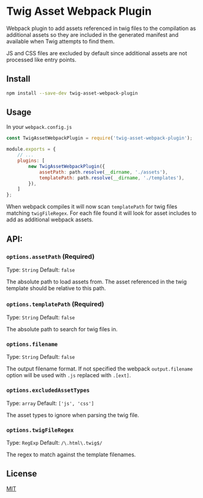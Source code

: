 # Twig Asset Webpack Plugin

Webpack plugin to add assets referenced in twig files to the compilation as additional assets so they are included in the generated manifest and available when Twig attempts to find them.

JS and CSS files are excluded by default since additional assets are not processed like entry points.


## Install

```bash
npm install --save-dev twig-asset-webpack-plugin
```


## Usage

In your `webpack.config.js`

```javascript
const TwigAssetWebpackPlugin = require('twig-asset-webpack-plugin');

module.exports = {
    // ...
    plugins: [
        new TwigAssetWebpackPlugin({
            assetPath: path.resolve(__dirname, './assets'),
            templatePath: path.resolve(__dirname, './templates'),
        }),
    ]
};
```
When webpack compiles it will now scan `templatePath` for twig files matching `twigFileRegex`.  For each file found it will look for asset includes to add as additional webpack assets.


## API:

### `options.assetPath` (Required)

Type: `String`
Default: `false`

The absolute path to load assets from.  The asset referenced in the twig template should be relative to this path.


### `options.templatePath` (Required)

Type: `String`
Default: `false`

The absolute path to search for twig files in.


### `options.filename`

Type: `String`
Default: `false`

The output filename format.  If not specified the webpack `output.filename` option will be used with `.js` replaced with `.[ext]`.


### `options.excludedAssetTypes`

Type: `array`
Default: `['js', 'css']`

The asset types to ignore when parsing the twig file.


### `options.twigFileRegex`

Type: `RegExp`
Default: `/\.html\.twig$/`

The regex to match against the template filenames.


## License

[MIT](https://opensource.org/licenses/MIT)
